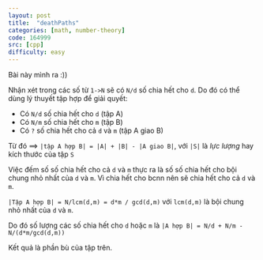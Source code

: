 ```yaml
---
layout: post
title:  "deathPaths"
categories: [math, number-theory]
code: 164999
src: [cpp]
difficulty: easy
---
```


Bài này mình ra :))

Nhận xét trong các số từ `1->N` sẽ có `N/d` số chia hết cho `d`. Do đó có thể dùng lý thuyết tập hợp để giải quyết:

+ Có `N/d` số  chia hết cho `d` (tập A)
+ Có `N/m` số  chia hết cho `m` (tập B)
+ Có `?` số chia hết cho cả `d` và `m` (tập A giao B)

Từ đó ==> `|tập A hợp B| = |A| + |B| - |A giao B|`, với `|S|` là *lực lượng* hay kích thước của tập `S`

Việc đếm số số chia hết cho cả `d` và `m` thực ra là số số chia hết cho bội chung nhỏ nhất của `d` và `m`. Vì chia hết cho bcnn nên sẽ chia hết cho cả `d` và `m`.

`|Tập A hợp B| = N/lcm(d,m) = d*m / gcd(d,m)` với `lcm(d,m)` là bội chung nhỏ nhất của `d` và `m`.

Do đó số lượng các số chia hết cho `d` hoặc `m` là `|A hợp B| = N/d + N/m - N/(d*m/gcd(d,m))`

Kết quả là phần bù của tập trên.
